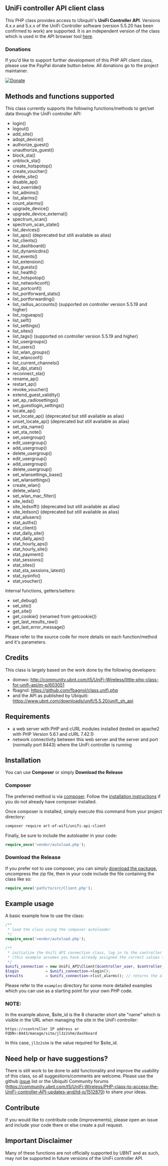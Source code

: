 ## UniFi controller API client class

This PHP class provides access to Ubiquiti's **UniFi Controller API**. Versions 4.x.x and 5.x.x of the UniFi Controller software (version 5.5.20 has been confirmed to work) are supported. It is an independent version of the class which is used in the API browser tool [here](https://github.com/Art-of-WiFi/UniFi-API-browser).

### Donations

If you'd like to support further development of this PHP API client class, please use the PayPal donate button below. All donations go to the project maintainer.

[![Donate](https://img.shields.io/badge/Donate-PayPal-green.svg)](https://www.paypal.com/cgi-bin/webscr?cmd=_s-xclick&hosted_button_id=M7TVNVX3Z44VN)

## Methods and functions supported

This class currently supports the following functions/methods to get/set data through the UniFi controller API:
- login()
- logout()
- add_site()
- adopt_device()
- authorize_guest()
- unauthorize_guest()
- block_sta()
- unblock_sta()
- create_hotspotop()
- create_voucher()
- delete_site()
- disable_ap()
- led_override()
- list_admins()
- list_alarms()
- count_alarms()
- upgrade_device()
- upgrade_device_external()
- spectrum_scan()
- spectrum_scan_state()
- list_devices()
- list_aps() (deprecated but still available as alias)
- list_clients()
- list_dashboard()
- list_dynamicdns()
- list_events()
- list_extension()
- list_guests()
- list_health()
- list_hotspotop()
- list_networkconf()
- list_portconf()
- list_portforward_stats()
- list_portforwarding()
- list_radius_accounts() (supported on controller version 5.5.19 and higher)
- list_rogueaps()
- list_self()
- list_settings()
- list_sites()
- list_tags() (supported on controller version 5.5.19 and higher)
- list_usergroups()
- list_users()
- list_wlan_groups()
- list_wlanconf()
- list_current_channels()
- list_dpi_stats()
- reconnect_sta()
- rename_ap()
- restart_ap()
- revoke_voucher()
- extend_guest_validity()
- set_ap_radiosettings()
- set_guestlogin_settings()
- locate_ap()
- set_locate_ap() (deprecated but still available as alias)
- unset_locate_ap() (deprecated but still available as alias)
- set_sta_name()
- set_sta_note()
- set_usergroup()
- edit_usergroup()
- add_usergroup()
- delete_usergroup()
- edit_usergroup()
- add_usergroup()
- delete_usergroup()
- set_wlansettings_base()
- set_wlansettings()
- create_wlan()
- delete_wlan()
- set_wlan_mac_filter()
- site_leds()
- site_ledsoff() (deprecated but still available as alias)
- site_ledson() (deprecated but still available as alias)
- stat_allusers()
- stat_auths()
- stat_client()
- stat_daily_site()
- stat_daily_aps()
- stat_hourly_aps()
- stat_hourly_site()
- stat_payment()
- stat_sessions()
- stat_sites()
- stat_sta_sessions_latest()
- stat_sysinfo()
- stat_voucher()

Internal functions, getters/setters:
- set_debug()
- set_site()
- get_site()
- get_cookie() (renamed from getcookie())
- get_last_results_raw()
- get_last_error_message()

Please refer to the source code for more details on each function/method and it's parameters.

## Credits

This class is largely based on the work done by the following developers:
- domwo: http://community.ubnt.com/t5/UniFi-Wireless/little-php-class-for-unifi-api/m-p/603051
- fbagnol: https://github.com/fbagnol/class.unifi.php
- and the API as published by Ubiquiti: https://www.ubnt.com/downloads/unifi/5.5.20/unifi_sh_api

## Requirements

- a web server with PHP and cURL modules installed (tested on apache2 with PHP Version 5.6.1 and cURL 7.42.1)
- network connectivity between this web server and the server and port (normally port 8443) where the UniFi controller is running

## Installation ##

You can use **Composer** or simply **Download the Release**

### Composer

The preferred method is via [composer](https://getcomposer.org). Follow the [installation instructions](https://getcomposer.org/doc/00-intro.md) if you do not already have composer installed.

Once composer is installed, simply execute this command from your project directory:

```sh
composer require art-of-wifi/unifi-api-client
```

Finally, be sure to include the autoloader in your code:

```php
require_once('vendor/autoload.php');
```

### Download the Release

If you prefer not to use composer, you can simply [download the package](https://github.com/Art-of-WiFi/UniFi-API-client/archive/master.zip), uncompress the zip file, then in your code include the file containing the class like so:

```php
require_once('path/to/src/Client.php');
```

## Example usage

A basic example how to use the class:

```php
/**
 * load the class using the composer autoloader
 */
require_once('vendor/autoload.php');

/**
 * initialize the Unifi API connection class, log in to the controller and request the alarms collection
 * (this example assumes you have already assigned the correct values to the variables used)
 */
$unifi_connection = new UniFi_API\Client($controller_user, $controller_password, $controller_url, $site_id, $controller_version);
$login            = $unifi_connection->login();
$results          = $unifi_connection->list_alarms(); // returns the alarms in a PHP array
```

Please refer to the `examples` directory for some more detailed examples which you can use as a starting point for your own PHP code.

### NOTE:

In the example above, $site_id is the 8 character short site "name" which is visible in the URL when managing the site in the UniFi controller:

`https://<controller IP address or FQDN>:8443/manage/site/jl3z2shm/dashboard`

In this case, `jl3z2shm` is the value required for $site_id.

## Need help or have suggestions?

There is still work to be done to add functionality and improve the usability of this class, so all suggestions/comments are welcome. Please use the github [issue](https://github.com/Art-of-WiFi/UniFi-API-client/issues) list or the Ubiquiti Community forums (https://community.ubnt.com/t5/UniFi-Wireless/PHP-class-to-access-the-UniFi-controller-API-updates-and/td-p/1512870) to share your ideas.

## Contribute

If you would like to contribute code (improvements), please open an issue and include your code there or else create a pull request.

## Important Disclaimer

Many of these functions are not officially supported by UBNT and as such, may not be supported in future versions of the UniFi controller API.